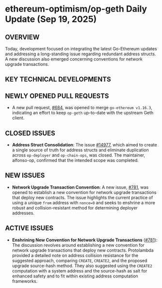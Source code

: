 # ethereum-optimism/op-geth Daily Update (Sep 19, 2025)
## OVERVIEW 
Today, development focused on integrating the latest Go-Ethereum updates and addressing a long-standing issue regarding redundant address structs. A new discussion also emerged concerning conventions for network upgrade transactions.

## KEY TECHNICAL DEVELOPMENTS

## NEWLY OPENED PULL REQUESTS
- A new pull request, [#684](https://github.com/ethereum-optimism/op-geth/pull/684), was opened to merge `go-ethereum v1.16.3`, indicating an effort to keep `op-geth` up-to-date with the upstream Geth client.

## CLOSED ISSUES

- **Address Struct Consolidation**: The issue [#14977](https://github.com/ethereum-optimism/op-geth/issues/14977), which aimed to create a single source of truth for address structs and eliminate duplication across `op-deployer` and `op-chain-ops`, was closed. The maintainer, alfonso-op, confirmed that the intended scope was completed.

## NEW ISSUES

- **Network Upgrade Transaction Convention**: A new issue, [#781](https://github.com/ethereum-optimism/op-geth/issues/781), was opened to establish a new convention for network upgrade transactions that deploy new contracts. The issue highlights the current practice of using a unique `from` address with `nonce=0` and seeks to enshrine a more robust and collision-resistant method for determining deployer addresses.

## ACTIVE ISSUES

- **Enshrining New Convention for Network Upgrade Transactions** ([#781](https://github.com/ethereum-optimism/op-geth/issues/781)): The discussion revolves around establishing a new convention for network upgrade transactions that deploy new contracts. Protolambda provided a detailed note on address collision resistance for the suggested approach, comparing `CREATE`, `CREATE2`, and the proposed upgrade source-hash method. They also suggested using the `CREATE2` computation with a system address and the source-hash as salt for enhanced safety and to fit within existing address computation frameworks.